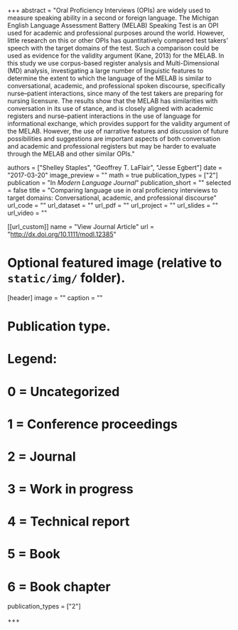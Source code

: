 +++
abstract = "Oral Proficiency Interviews (OPIs) are widely used to measure speaking ability in a second or foreign language. The Michigan English Language Assessment Battery (MELAB) Speaking Test is an OPI used for academic and professional purposes around the world. However, little research on this or other OPIs has quantitatively compared test takers’ speech with the target domains of the test. Such a comparison could be used as evidence for the validity argument (Kane, 2013) for the MELAB. In this study we use corpus-based register analysis and Multi-Dimensional (MD) analysis, investigating a large number of linguistic features to determine the extent to which the language of the MELAB is similar to conversational, academic, and professional spoken discourse, specifically nurse–patient interactions, since many of the test takers are preparing for nursing licensure. The results show that the MELAB has similarities with conversation in its use of stance, and is closely aligned with academic registers and nurse–patient interactions in the use of language for informational exchange, which provides support for the validity argument of the MELAB. However, the use of narrative features and discussion of future possibilities and suggestions are important aspects of both conversation and academic and professional registers but may be harder to evaluate through the MELAB and other similar OPIs."

authors = ["Shelley Staples", "Geoffrey T. LaFlair", "Jesse Egbert"]
date = "2017-03-20"
image_preview = ""
math = true
publication_types = ["2"]
publication = "In *Modern Language Journal*"
publication_short = ""
selected = false
title = "Comparing language use in oral proficiency interviews to target domains: Conversational, academic, and professional discourse"
url_code = ""
url_dataset = ""
url_pdf = ""
url_project = ""
url_slides = ""
url_video = ""


[[url_custom]]
name = "View Journal Article"
url = "http://dx.doi.org/10.1111/modl.12385"

# Optional featured image (relative to `static/img/` folder).
[header]
image = ""
caption = ""

# Publication type.
# Legend:
# 0 = Uncategorized
# 1 = Conference proceedings
# 2 = Journal
# 3 = Work in progress
# 4 = Technical report
# 5 = Book
# 6 = Book chapter
publication_types = ["2"]

+++